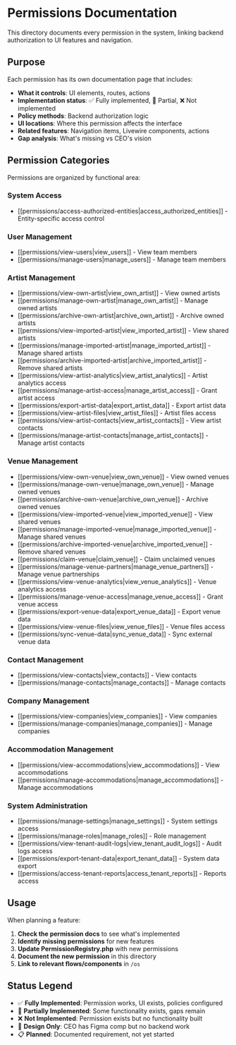 # Permissions Documentation

This directory documents every permission in the system, linking backend authorization to UI features and navigation.

## Purpose

Each permission has its own documentation page that includes:

- **What it controls**: UI elements, routes, actions
- **Implementation status**: ✅ Fully implemented, 🚧 Partial, ❌ Not implemented
- **Policy methods**: Backend authorization logic
- **UI locations**: Where this permission affects the interface
- **Related features**: Navigation items, Livewire components, actions
- **Gap analysis**: What's missing vs CEO's vision

## Permission Categories

Permissions are organized by functional area:

### System Access
- [[permissions/access-authorized-entities|access_authorized_entities]] - Entity-specific access control

### User Management
- [[permissions/view-users|view_users]] - View team members
- [[permissions/manage-users|manage_users]] - Manage team members

### Artist Management
- [[permissions/view-own-artist|view_own_artist]] - View owned artists
- [[permissions/manage-own-artist|manage_own_artist]] - Manage owned artists
- [[permissions/archive-own-artist|archive_own_artist]] - Archive owned artists
- [[permissions/view-imported-artist|view_imported_artist]] - View shared artists
- [[permissions/manage-imported-artist|manage_imported_artist]] - Manage shared artists
- [[permissions/archive-imported-artist|archive_imported_artist]] - Remove shared artists
- [[permissions/view-artist-analytics|view_artist_analytics]] - Artist analytics access
- [[permissions/manage-artist-access|manage_artist_access]] - Grant artist access
- [[permissions/export-artist-data|export_artist_data]] - Export artist data
- [[permissions/view-artist-files|view_artist_files]] - Artist files access
- [[permissions/view-artist-contacts|view_artist_contacts]] - View artist contacts
- [[permissions/manage-artist-contacts|manage_artist_contacts]] - Manage artist contacts

### Venue Management
- [[permissions/view-own-venue|view_own_venue]] - View owned venues
- [[permissions/manage-own-venue|manage_own_venue]] - Manage owned venues
- [[permissions/archive-own-venue|archive_own_venue]] - Archive owned venues
- [[permissions/view-imported-venue|view_imported_venue]] - View shared venues
- [[permissions/manage-imported-venue|manage_imported_venue]] - Manage shared venues
- [[permissions/archive-imported-venue|archive_imported_venue]] - Remove shared venues
- [[permissions/claim-venue|claim_venue]] - Claim unclaimed venues
- [[permissions/manage-venue-partners|manage_venue_partners]] - Manage venue partnerships
- [[permissions/view-venue-analytics|view_venue_analytics]] - Venue analytics access
- [[permissions/manage-venue-access|manage_venue_access]] - Grant venue access
- [[permissions/export-venue-data|export_venue_data]] - Export venue data
- [[permissions/view-venue-files|view_venue_files]] - Venue files access
- [[permissions/sync-venue-data|sync_venue_data]] - Sync external venue data

### Contact Management
- [[permissions/view-contacts|view_contacts]] - View contacts
- [[permissions/manage-contacts|manage_contacts]] - Manage contacts

### Company Management
- [[permissions/view-companies|view_companies]] - View companies
- [[permissions/manage-companies|manage_companies]] - Manage companies

### Accommodation Management
- [[permissions/view-accommodations|view_accommodations]] - View accommodations
- [[permissions/manage-accommodations|manage_accommodations]] - Manage accommodations

### System Administration
- [[permissions/manage-settings|manage_settings]] - System settings access
- [[permissions/manage-roles|manage_roles]] - Role management
- [[permissions/view-tenant-audit-logs|view_tenant_audit_logs]] - Audit logs access
- [[permissions/export-tenant-data|export_tenant_data]] - System data export
- [[permissions/access-tenant-reports|access_tenant_reports]] - Reports access

## Usage

When planning a feature:

1. **Check the permission docs** to see what's implemented
2. **Identify missing permissions** for new features
3. **Update PermissionRegistry.php** with new permissions
4. **Document the new permission** in this directory
5. **Link to relevant flows/components** in `/os`

## Status Legend

- ✅ **Fully Implemented**: Permission works, UI exists, policies configured
- 🚧 **Partially Implemented**: Some functionality exists, gaps remain
- ❌ **Not Implemented**: Permission exists but no functionality built
- 🎨 **Design Only**: CEO has Figma comp but no backend work
- 📋 **Planned**: Documented requirement, not yet started

